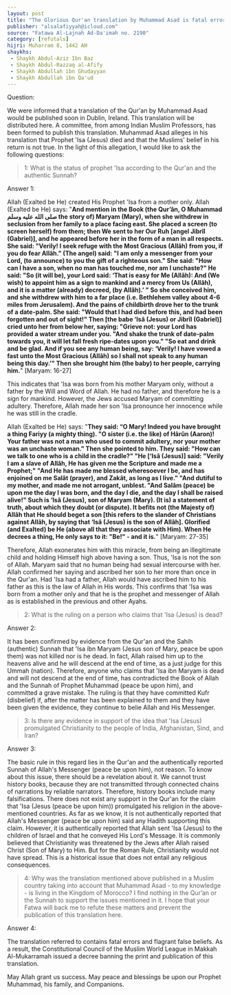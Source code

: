```yaml
---
layout: post
title: "The Glorious Qur'an translation by Muhammad Asad is fatal error"
publisher: "alsalafiyyah@icloud.com"
source: "Fatawa Al-Lajnah Ad-Da'imah no. 2190"
category: [refutals]
hijri: Muharram 8, 1442 AH
shaykhs: 
 - Shaykh Abdul-Aziz Ibn Baz
 - Shaykh Abdul-Razzaq al-Afify
 - Shaykh Abdullah ibn Ghudayyan
 - Shaykh Abdullah ibn Qa'ud
---
```


Question:

We were informed that a translation of the Qur'an by Muhammad Asad would be published soon in  Dublin, Ireland. This translation will be distributed here. A committee, from among Indian Muslim Professors, has been formed to publish this translation.  Muhammad Asad alleges in his translation that Prophet 'Isa (Jesus) died and that the Muslims' belief in his return is not true. In the light of this allegation, I would like to ask the following questions: 

> 1: What is the status of prophet 'Isa according to the Qur'an and the authentic Sunnah? 

Answer 1:

Allah (Exalted be He) created His Prophet 'Isa from a mother only. Allah (Exalted be He) says: "**And mention in the Book (the Qur’ân, O Muhammad صلى الله عليه وسلم the story of) Maryam (Mary), when she withdrew in seclusion from her family to a place facing east. She placed a screen (to screen herself) from them; then We sent to her Our Ruh [angel Jibrîl (Gabriel)], and he appeared before her in the form of a man in all respects. She said: "Verily! I seek refuge with the Most Gracious (Allâh) from you, if you do fear Allâh." (The angel) said: "I am only a messenger from your Lord, (to announce) to you the gift of a righteous son." She said: "How can I have a son, when no man has touched me, nor am I unchaste?" He said: "So (it will be), your Lord said: ‘That is easy for Me (Allâh): And (We wish) to appoint him as a sign to mankind and a mercy from Us (Allâh), and it is a matter (already) decreed, (by Allâh).’ " So she conceived him, and she withdrew with him to a far place (i.e. Bethlehem valley about 4-6 miles from Jerusalem). And the pains of childbirth drove her to the trunk of a date-palm. She said: "Would that I had died before this, and had been forgotten and out of sight!" Then [the babe ‘Isâ (Jesus) or Jibrîl (Gabriel)] cried unto her from below her, saying: "Grieve not: your Lord has provided a water stream under you. "And shake the trunk of date-palm towards you, it will let fall fresh ripe-dates upon you." "So eat and drink and be glad. And if you see any human being, say: ‘Verily! I have vowed a fast unto the Most Gracious (Allâh) so I shall not speak to any human being this day.’" Then she brought him (the baby) to her people, carrying him.**" [Maryam: 16-27]

This indicates that 'Isa was born from his mother Maryam only, without a father by the Will and Word of Allah. He had no father, and therefore he is a sign for mankind. However, the Jews accused Maryam of committing adultery. Therefore, Allah made her son 'Isa pronounce her innocence while he was still in the cradle. 

Allah (Exalted be He) says: "**They said: “O Mary! Indeed you have brought a thing Fariyy (a mighty thing). "O sister (i.e. the like) of Hârûn (Aaron)! Your father was not a man who used to commit adultery, nor your mother was an unchaste woman." Then she pointed to him. They said: "How can we talk to one who is a child in the cradle?" "He [‘Isâ (Jesus)] said: "Verily I am a slave of Allâh, He has given me the Scripture and made me a Prophet;" "And He has made me blessed wheresoever I be, and has enjoined on me Salât (prayer), and Zakât, as long as I live." "And dutiful to my mother, and made me not arrogant, unblest. "And Salâm (peace) be upon me the day I was born, and the day I die, and the day I shall be raised alive!" Such is ‘Isâ (Jesus), son of Maryam (Mary). (It is) a statement of truth, about which they doubt (or dispute). It befits not (the Majesty of) Allâh that He should beget a son [this refers to the slander of Christians against Allâh, by saying that ‘Isâ (Jesus) is the son of Allâh]. Glorified (and Exalted) be He (above all that they associate with Him). When He decrees a thing, He only says to it: "Be!" - and it is.**" [Maryam: 27-35]

Therefore, Allah exonerates him with this miracle, from being an illegitimate child and holding Himself high above having a son. Thus, 'Isa is not the son of Allah. Maryam said that no human being had sexual intercourse with her. Allah confirmed her saying and ascribed her son to her more than once in the Qur'an. Had 'Isa had a father, Allah would have ascribed him to his father as this is the law of Allah in His words. This confirms that 'Isa was born from a mother only and that he is the prophet and messenger of Allah as is established in the previous and other Ayahs.

> 2: What is the ruling on a person who claims that 'Isa (Jesus) is dead?

Answer 2:

It has been confirmed by evidence from the Qur'an and the Sahih (authentic) Sunnah that 'Isa ibn Maryam (Jesus son of Mary, peace be upon them) was not killed nor is he dead. In fact, Allah raised him up to the heavens alive and he will descend at the end of time, as a just judge for this Ummah (nation). Therefore, anyone who claims that 'Isa ibn Maryam is dead and will not descend at the end of time, has contradicted the Book of Allah and the Sunnah of Prophet Muhammad (peace be upon him), and committed a grave mistake. The ruling is that they have committed Kufr (disbelief) if, after the matter has been explained to them and they have been given the evidence, they continue to belie Allah and His Messenger. 

> 3: Is there any evidence in support of the idea that 'Isa (Jesus) promulgated Christianity to the people of India, Afghanistan, Sind, and Iran? 

Answer 3:

The basic rule in this regard lies in the Qur'an and the authentically reported Sunnah of Allah's Messenger (peace be upon him), not reason. To know about this issue, there should be a revelation about it. We cannot trust history books, because they are not transmitted through connected chains of narrations by reliable narrators. Therefore, history books include many falsifications. There does not exist any support in the Qur'an for the claim that 'Isa (Jesus (peace be upon him)) promulgated his religion in the above-mentioned countries. As far as we know, it is not authentically reported that Allah's Messenger (peace be upon him) said any Hadith supporting this claim. However, it is authentically reported that Allah sent 'Isa (Jesus) to the children of Israel and that he conveyed His Lord's Message. It is commonly believed that Christianity was threatened by the Jews after Allah raised Christ (Son of Mary) to Him. But for the Roman Rule, Christianity would not have spread. This is a historical issue that does not entail any religious consequences. 

> 4: Why was the translation mentioned above published in a Muslim country taking into account that Muhammad Asad - to my knowledge - is living in the Kingdom of Morocco? I find nothing in the Qur’an or the Sunnah to support the issues mentioned in it. I hope that your Fatwa will back me to refute these matters and prevent the publication of this translation here.

Answer 4:

The translation referred to contains fatal errors and flagrant false beliefs. As a result, the Constitutional Council of the Muslim World League in Makkah Al-Mukarramah issued a decree banning the print and publication of this translation.


May Allah grant us success. May peace and blessings be upon our Prophet Muhammad, his family, and Companions.
